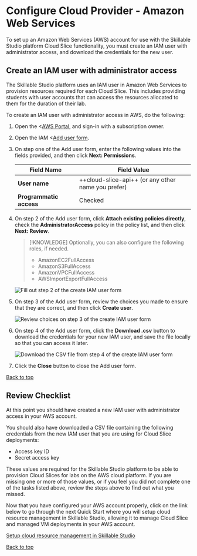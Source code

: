 # Configure Cloud Provider - Amazon Web Services

To set up an Amazon Web Services (AWS) account for use with the Skillable Studio platform Cloud Slice functionality, you must create an IAM user with administrator access, and download the credentials for the new user.

## Create an IAM user with administrator access

The Skillable Studio platform uses an IAM user in Amazon Web Services to provision resources required for each Cloud Slice. This includes providing students with user accounts that can access the resources allocated to them for the duration of their lab.

To create an IAM user with administrator access in AWS, do the following:

1. Open the <[AWS Portal](https://console.aws.amazon.com/console/home), and sign-in with a subscription owner.
1. Open the IAM <[Add user form](https://console.aws.amazon.com/iam/home#/users$new).
1. On step one of the Add user form, enter the following values into the fields provided, and then click **Next: Permissions**.

    |Field Name|Field Value|
    |--|--|
    |**User name**|++cloud-slice-api++ (or any other name you prefer)|
    |**Programmatic access**|Checked|

1. On step 2 of the Add user form, click **Attach existing policies directly**, check the **AdministratorAccess** policy in the policy list, and then click **Next: Review**.

    >[!KNOWLEDGE] Optionally, you can also configure the following roles, if needed. 
    > - AmazonEC2FullAccess
    > - AmazonS3FullAccess
    > - AmazonVPCFullAccess
    > - AWSImportExportFullAccess


    ![Fill out step 2 of the create IAM user form](images/aws-create-iam-user-step-2.png)

1. On step 3 of the Add user form, review the choices you made to ensure that they are correct, and then click **Create user**.

    ![Review choices on step 3 of the create IAM user form](images/aws-create-iam-user-step-3.png)

1. On step 4 of the Add user form, click the **Download .csv** button to download the credentials for your new IAM user, and save the file locally so that you can access it later.

    ![Download the CSV file from step 4 of the create IAM user form](images/aws-create-iam-user-step-4.png)

1. Click the **Close** button to close the Add user form.

[Back to top][back-to-top]

## Review Checklist

At this point you should have created a new IAM user with administrator access in your AWS account.

You should also have downloaded a CSV file containing the following credentials from the new IAM user that you are using for Cloud Slice deployments:

- Access key ID
- Secret access key

These values are required for the Skillable Studio platform to be able to provision Cloud Slices for labs on the AWS cloud platform. If you are missing one or more of those values, or if you feel you did not complete one of the tasks listed above, review the steps above to find out what you missed.

Now that you have configured your AWS account properly, click on the link below to go through the next Quick Start where you will setup cloud resource management in Skillable Studio, allowing it to manage Cloud Slice and managed VM deployments in your AWS account.

[Setup cloud resource management in Skillable Studio](setup-cloud-resource-management-aws.md)

[Back to top][back-to-top]

[back-to-top]: #cloud-slice-quick-start---configure-cloud-provider---amazon-web-services "Return to the top of the document"